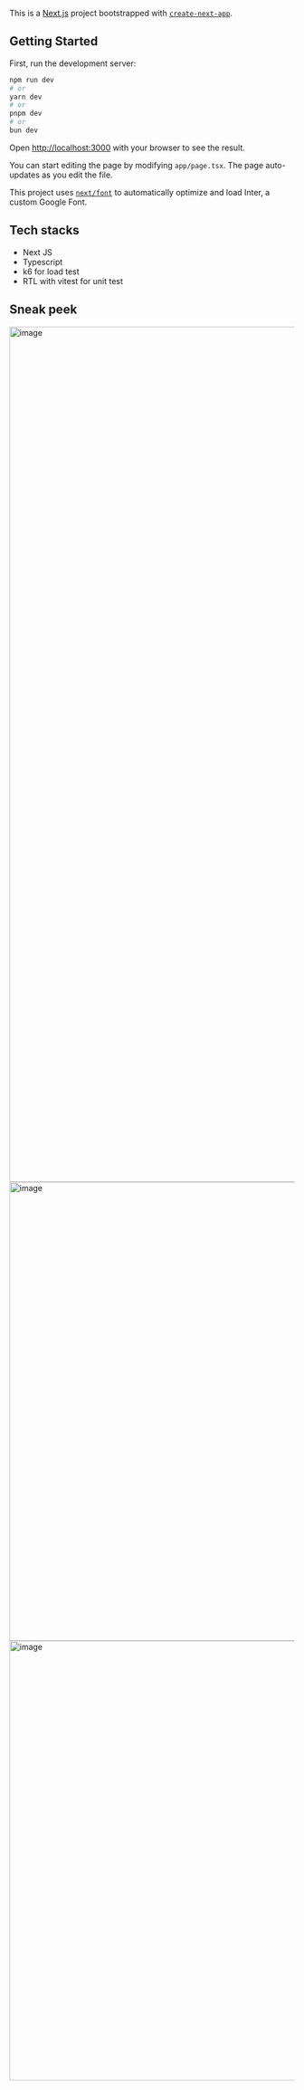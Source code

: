 This is a [Next.js](https://nextjs.org/) project bootstrapped with [`create-next-app`](https://github.com/vercel/next.js/tree/canary/packages/create-next-app).

## Getting Started

First, run the development server:

```bash
npm run dev
# or
yarn dev
# or
pnpm dev
# or
bun dev
```

Open [http://localhost:3000](http://localhost:3000) with your browser to see the result.

You can start editing the page by modifying `app/page.tsx`. The page auto-updates as you edit the file.

This project uses [`next/font`](https://nextjs.org/docs/basic-features/font-optimization) to automatically optimize and load Inter, a custom Google Font.

## Tech stacks

- Next JS
- Typescript
- k6 for load test
- RTL with vitest for unit test

## Sneak peek

<img width="1512" alt="image" src="https://github.com/user-attachments/assets/74217693-2ebf-4409-b17f-8526863dccdd">

<img width="811" alt="image" src="https://github.com/user-attachments/assets/6b6450b8-c4a0-4bc1-9b75-8b71f947a79f">

<img width="777" alt="image" src="https://github.com/user-attachments/assets/03a66251-bd49-4ee3-90c5-5632841f6e88">


